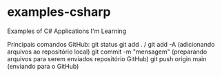 # examples-csharp
Examples of C# Applications I'm Learning

Principais comandos GitHub:
git status
git add . / git add -A (adicionando arquivos ao repositório local)
git commit -m "mensagem" (preparando arquivos para serem enviados repositório GitHub)
git push origin main (enviando para o GitHub)
 
